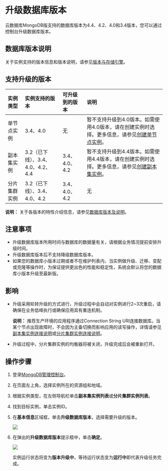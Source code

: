 # 升级数据库版本

云数据库MongoDB版支持的数据库版本为4.4、4.2、4.0和3.4版本，您可以通过控制台升级数据库版本。

## 数据库版本说明

关于实例支持的版本信息和版本说明，请参见[版本与存储引擎](/intl.zh-CN/产品简介/版本及存储引擎.md)。

## 支持升级的版本

|实例类型|实例支持的版本|可升级到的版本|说明|
|:---|:------|:------|:-|
|单节点实例|3.4、4.0|无|暂不支持升级到4.0版本。如需使用4.0版本，请在创建实例时选择。更多信息，请参见[创建单节点实例](/intl.zh-CN/快速入门/创建实例/创建单节点实例.md)。|
|副本集实例|3.2（已下线）、3.4、4.0、4.2、4.4|3.4、4.0、4.2|暂不支持升级到4.4版本。如需使用4.4版本，请在创建实例时选择。更多信息，请参见[创建副本集实例](/intl.zh-CN/快速入门/创建实例/创建副本集实例.md)。|
|分片集群实例|3.2（已下线）、3.4、4.0、4.2|3.4、4.0、4.2|无|

**说明：** 关于各版本的特性介绍信息，请参见[数据库版本及说明](/intl.zh-CN/产品简介/版本及存储引擎.mdsection_okn_x4c_bfb)。

## 注意事项

-   升级数据库版本所用时间与数据库的数据量有关，请根据业务情况提前安排升级时间。
-   升级数据库版本后不支持降级数据库版本。
-   如果您的数据库小版本过期或者不在维护列表内，当实例做升级、迁移、变配或克隆等操作时，为保证提供更出色的性能和稳定性，系统会默认将您的数据库小版本升级至最新版。

## 影响

-   升级采用轮转升级的方式进行，升级过程中会自动对实例进行2~3次重启，请确保在业务低峰执行或确保应用具有重连机制。

    **说明：** 推荐生产环境的应用程序通过Connection String URI连接数据库。当某个节点出现故障时，不会因为主备切换而影响应用的读写操作，详情请参见[副本集实例连接说明]()或[分片集群实例连接说明]()。

-   升级过程中，分片集群实例的均衡器将被关闭，升级完成后会被重新打开。

## 操作步骤

1.  登录[MongoDB管理控制台](https://mongodb.console.aliyun.com/)。

2.  在页面左上角，选择实例所在的资源组和地域。

3.  根据实例类型，在左侧导航栏单击**副本集实例列表**或**分片集群实例列表**。

4.  找到目标实例，单击实例ID。

5.  在**基本信息**区域框，单击**升级数据库版本**，选择需要升级的版本。

    ![](https://static-aliyun-doc.oss-accelerate.aliyuncs.com/assets/img/zh-CN/9346819951/p21044.png)

6.  在弹出的**升级数据库版本**提示框中，单击**确定**。

    ![](https://static-aliyun-doc.oss-accelerate.aliyuncs.com/assets/img/zh-CN/0446819951/p21045.png)

    实例运行状态将变为**版本升级中**，等待运行状态变为**运行中**即代表升级任务完成。


